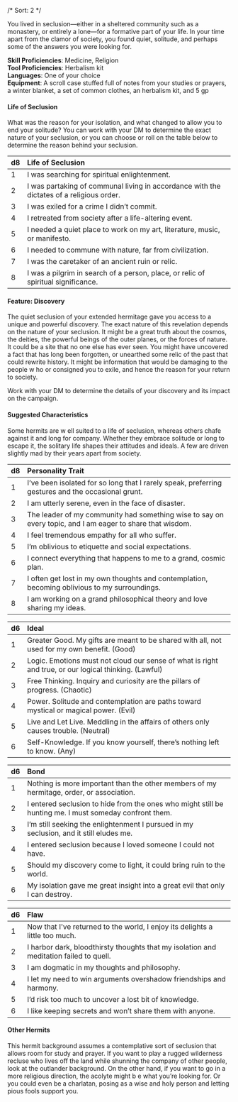 /* 
Sort: 2 
*/

You lived in seclusion—either in a sheltered community such as a monastery, or entirely a lone—for a formative part of your life. In your time apart from the clamor of society, you found quiet, solitude, and perhaps some of the answers you were looking for.

**Skill Proficiencies**: Medicine, Religion  
**Tool Proficiencies**: Herbalism kit  
**Languages**: One of your choice  
**Equipment**: A scroll case stuffed full of notes from your studies or prayers, a winter blanket, a set of common clothes, an herbalism kit, and 5 gp

#### Life of Seclusion

What was the reason for your isolation, and what changed to allow you to end your solitude? You can work with your DM to determine the exact nature of your seclusion, or you can choose or roll on the table below to determine the reason behind your seclusion.

| **d8** | **Life of Seclusion**                                                                    |
|:-------|:-----------------------------------------------------------------------------------------|
| 1      | I was searching for spiritual enlightenment.                                             |
| 2      | I was partaking of communal living in accordance with the dictates of a religious order. |
| 3      | I was exiled for a crime I didn’t commit.                                                |
| 4      | I retreated from society after a life-altering event.                                    |
| 5      | I needed a quiet place to work on my art, literature, music, or manifesto.               |
| 6      | I needed to commune with nature, far from civilization.                                  |
| 7      | I was the caretaker of an ancient ruin or relic.                                         |
| 8      | I was a pilgrim in search of a person, place, or relic of spiritual significance.        |

#### Feature: Discovery

The quiet seclusion of your extended hermitage gave you access to a unique and powerful discovery. The exact nature of this revelation depends on the nature of your seclusion. It might be a great truth about the cosmos, the deities, the powerful beings of the outer planes, or the forces of nature. It could be a site that no one else has ever seen. You might have uncovered a fact that has long been forgotten, or unearthed some relic of the past that could rewrite history. It might be information that would be damaging to the people w ho or consigned you to exile, and hence the reason for your return to society.

Work with your DM to determine the details of your discovery and its impact on the campaign.

#### Suggested Characteristics

Some hermits are w ell suited to a life of seclusion, whereas others chafe against it and long for company. Whether they embrace solitude or long to escape it, the solitary life shapes their attitudes and ideals. A few are driven slightly mad by their years apart from society.

| **d8** | **Personality Trait**                                                                                     |
|:-------|:----------------------------------------------------------------------------------------------------------|
| 1      | I’ve been isolated for so long that I rarely speak, preferring gestures and the occasional grunt.         |
| 2      | I am utterly serene, even in the face of disaster.                                                        |
| 3      | The leader of my community had something wise to say on every topic, and I am eager to share that wisdom. |
| 4      | I feel tremendous empathy for all who suffer.                                                             |
| 5      | I’m oblivious to etiquette and social expectations.                                                       |
| 6      | I connect everything that happens to me to a grand, cosmic plan.                                          |
| 7      | I often get lost in my own thoughts and contemplation, becoming oblivious to my surroundings.             |
| 8      | I am working on a grand philosophical theory and love sharing my ideas.                                   |

| **d6** | **Ideal**                                                                                             |
|:-------|:------------------------------------------------------------------------------------------------------|
| 1      | Greater Good. My gifts are meant to be shared with all, not used for my own benefit. (Good)           |
| 2      | Logic. Emotions must not cloud our sense of what is right and true, or our logical thinking. (Lawful) |
| 3      | Free Thinking. Inquiry and curiosity are the pillars of progress. (Chaotic)                           |
| 4      | Power. Solitude and contemplation are paths toward mystical or magical power. (Evil)                  |
| 5      | Live and Let Live. Meddling in the affairs of others only causes trouble. (Neutral)                   |
| 6      | Self-Knowledge. If you know yourself, there’s nothing left to know. (Any)                             |

| **d6** | **Bond**                                                                                               |
|:-------|:-------------------------------------------------------------------------------------------------------|
| 1      | Nothing is more important than the other members of my hermitage, order, or association.               |
| 2      | I entered seclusion to hide from the ones who might still be hunting me. I must someday confront them. |
| 3      | I’m still seeking the enlightenment I pursued in my seclusion, and it still eludes me.                 |
| 4      | I entered seclusion because I loved someone I could not have.                                          |
| 5      | Should my discovery come to light, it could bring ruin to the world.                                   |
| 6      | My isolation gave me great insight into a great evil that only I can destroy.                          |

| **d6** | **Flaw**                                                                               |
|:-------|:---------------------------------------------------------------------------------------|
| 1      | Now that I've returned to the world, I enjoy its delights a little too much.           |
| 2      | I harbor dark, bloodthirsty thoughts that my isolation and meditation failed to quell. |
| 3      | I am dogmatic in my thoughts and philosophy.                                           |
| 4      | I let my need to win arguments overshadow friendships and harmony.                     |
| 5      | I’d risk too much to uncover a lost bit of knowledge.                                  |
| 6      | I like keeping secrets and won’t share them with anyone.                               |

#### Other Hermits

This hermit background assumes a contemplative sort of seclusion that allows room for study and prayer. If you want to play a rugged wilderness recluse who lives off the land while shunning the company of other people, look at the outlander background. On the other hand, if you want to go in a more religious direction, the acolyte might b e what you’re looking for. Or you could even be a charlatan, posing as a wise and holy person and letting pious fools support you.
